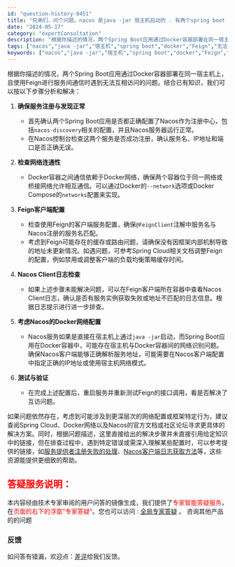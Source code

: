 ```yaml
---
id: "question-history-8451"
title: "兄弟们，问个问题。nacos 是java -jar 宿主机启动的 . 有两个spring boot 是 docker 启动的 然后用Feign无法互相访问这个怎么处理一哈 ， 同一个机器 nacos-opensource"
date: "2024-05-17"
category: "expertConsultation"
description: "根据你描述的情况，两个Spring Boot应用通过Docker容器部署在同一宿主机上，且使用Feign进行服务间通信时遇到无法互相访问的问题。结合已有知识，我们可以按以下步骤分析和解决：1. **确保服务注册与发现正常**   - 首先确认两个Spring Boot应用是否都正确配置了Nacos作"
tags: ["nacos","java -jar","宿主机","spring boot","docker","Feign","无法互相访问"]
keywords: ["nacos","java -jar","宿主机","spring boot","docker","Feign","无法互相访问"]
---
```


根据你描述的情况，两个Spring Boot应用通过Docker容器部署在同一宿主机上，且使用Feign进行服务间通信时遇到无法互相访问的问题。结合已有知识，我们可以按以下步骤分析和解决：

1. **确保服务注册与发现正常**
   - 首先确认两个Spring Boot应用是否都正确配置了Nacos作为注册中心，包括`nacos-discovery`相关的配置，并且Nacos服务器运行正常。
   - 在Nacos控制台检查这两个服务是否成功注册，确认服务名、IP地址和端口是否正确无误。

2. **检查网络连通性**
   - Docker容器之间通信依赖于Docker网络，确保两个容器位于同一网络或桥接网络允许相互通信。可以通过Docker的`--network`选项或Docker Compose的`networks`配置来实现。

3. **Feign客户端配置**
   - 检查使用Feign的客户端服务配置，确保`@FeignClient`注解中服务名与Nacos注册的服务名匹配。
   - 考虑到Feign可能存在的缓存或路由问题，请确保没有因框架内部机制导致的地址未更新情况。如遇问题，可参考Spring Cloud相关文档调整Feign的配置，例如禁用或调整客户端的负载均衡策略缓存时间。

4. **Nacos Client日志检查**
   - 如果上述步骤未能解决问题，可以在Feign客户端所在容器中查看Nacos Client日志，确认是否有服务实例获取失败或地址不匹配的日志信息。根据日志提示进行进一步排查。

5. **考虑Nacos的Docker网络配置**
   - Nacos服务如果是直接在宿主机上通过`java -jar`启动，而Spring Boot应用在Docker容器中，可能存在宿主机与Docker容器间的网络识别问题。确保Nacos客户端能够正确解析服务地址，可能需要在Nacos客户端配置中指定正确的IP地址或使用宿主机网络模式。

6. **测试与验证**
   - 在完成上述配置后，重启服务并重新测试Feign的接口调用，看是否解决了互访问题。

如果问题依然存在，考虑到可能涉及到更深层次的网络配置或框架特定行为，建议查阅Spring Cloud、Docker网络以及Nacos的官方文档或社区论坛寻求更具体的解决方案。同时，根据问题描述，这里直接给出的解决步骤并未直接引用给定知识中的链接，但在排查过程中，遇到特定错误或需深入理解某些配置时，可以参考提供的链接，如[服务提供者注册失败的处理](https://aliyuque.antfin.com/ozb6sn/nacos-opensource/toyvi01c9rwg41ly)、[Nacos客户端日志获取方法](https://aliyuque.antfin.com/ozb6sn/nacos-opensource/ci3i97p07s73tewg)等，这些资源能提供更细致的帮助。
## <font color="#FF0000">答疑服务说明：</font> 

本内容经由技术专家审阅的用户问答的镜像生成，我们提供了<font color="#FF0000">专家智能答疑服务</font>，在<font color="#FF0000">页面的右下的浮窗”专家答疑“</font>。您也可以访问 : [全局专家答疑](https://opensource.alibaba.com/chatBot) 。 咨询其他产品的的问题

### 反馈
如问答有错漏，欢迎点：[差评](https://ai.nacos.io/user/feedbackByEnhancerGradePOJOID?enhancerGradePOJOId=13668)给我们反馈。
